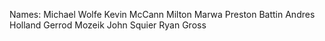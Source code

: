 Names:
Michael Wolfe
Kevin McCann
Milton Marwa
Preston Battin
Andres Holland
Gerrod Mozeik
John Squier
Ryan Gross
